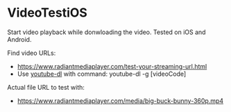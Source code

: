 # VideoTestiOS
Start video playback while donwloading the video. Tested on iOS and Android. 

Find video URLs:
* https://www.radiantmediaplayer.com/test-your-streaming-url.html
* Use [youtube-dl](https://github.com/ytdl-org/youtube-dl/) with command: youtube-dl -g [videoCode]

Actual file URL to test with:
* https://www.radiantmediaplayer.com/media/big-buck-bunny-360p.mp4

